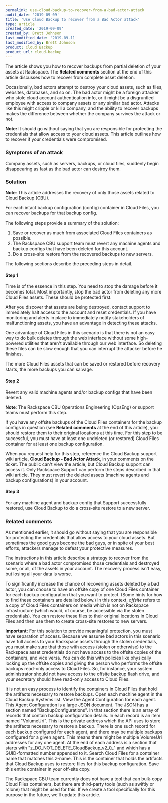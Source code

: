 ```yaml
---
permalink: use-cloud-backup-to-recover-from-a-bad-actor-attack
audit_date: '2019-09-09'
title: 'Use Cloud Backup to recover from a Bad Actor attack'
type: article
created_date: '2019-09-09'
created_by: Brett Johnson
last_modified_date: '2019-09-11'
last_modified_by: Brett Johnson
product: Cloud Backup
product_url: cloud-backup
---
```


The article shows you how to recover backups from partial deletion of
your assets at Rackspace. The **Related comments** section at the end of this
article discusses how to recover from complete asset deletion.

Occasionally, bad actors attempt to destroy your cloud assets, such as files,
websites, databases, and so on. The bad actor might be a foreign attacker who stole
cloud account authentication info, or it might be a disgruntled employee with
access to company assets or any similar bad actor. Attacks like this might
cripple or kill a company, and the ability to recover backups makes
the difference between whether the company survives the attack or not.

**Note:** It should go without saying that you are responsible for protecting
the credentials that allow access to your cloud assets. This article outlines
how to recover if your credentials were compromised.

### Symptoms of an attack

Company assets, such as servers, backups, or cloud files, suddenly begin
disappearing as fast as the bad actor can destroy them.

### Solution

**Note**: This article addresses the recovery of only those assets related to
Cloud Backup (CBU).

For each intact backup configuration (config) container in Cloud Files, you
can recover backups for that backup config.

The following steps provide a summary of the solution:

1. Save or recover as much from associated Cloud Files
   containers as possible.
2. The Rackspace CBU support team must revert any machine agents and backup
   configs that have been deleted for this account.
3. Do a cross-site restore from the recovered backups to new servers.

The following sections describe the preceding steps in detail.

#### Step 1

Time is of the essence in this step. You need to stop the damage before it
becomes total. Most importantly, stop the bad actor from deleting any
more Cloud Files assets. These should be protected first.

After you discover that assets are being destroyed, contact support to
immediately halt access to the account and reset credentials. If you have
monitoring and alerts in place to immediately notify stakeholders of
malfunctioning assets, you have an advantage in detecting these attacks.

One advantage of Cloud Files in this scenario is that there is not an easy way
to do bulk deletes through the web interface without some high-powered
utilities that aren't available through our web interface. So deleting
these files can be slow enough that you can interrupt the attacker before he
finishes.

The more Cloud Files assets that can be saved or restored before recovery starts,
the more backups you can salvage.

#### Step 2

Revert any valid machine agents and/or backup configs that have been deleted.

**Note**: The Rackspace CBU Operations Engineering (OpsEng) or support teams
must perform this step.

If you have any offsite backups of the Cloud Files containers for the backup
configs in question (see **Related comments** at the end of this article), you
should restore them to their original locations at this time. For this step to
be successful, you must have at least one undeleted (or restored) Cloud Files
container for at least one backup configuration.

When you request help for this step, reference the Cloud Backup support wiki article,
**Cloud Backup - Bad Actor Attack**, in your comments on the ticket. The public
can't view the article, but Cloud Backup support can access it. Only Rackspace Support
can perform the steps described in that wiki article. They must revert the
deleted assets (machine agents and backup configurations) in your account.

#### Step 3

For any machine agent and backup config that Support successfully restored, use
Cloud Backup to do a cross-site restore to a new server.

### Related comments

As mentioned earlier, it should go without saying that you are responsible for
protecting the credentials that allow access to your cloud assets. But sometimes
the good guys become the bad guys, or in spite of your best efforts, attackers
manage to defeat your protective measures.

The instructions in this article describe a strategy to recover from the scenario
where a bad actor compromised those credentials and destroyed some, or all, of
the assets in your account. The recovery process isn't easy, but losing all your
data is worse.

To significantly increase the chance of recovering assets deleted by a bad actor, you
can choose to have an offsite copy of one Cloud Files container for each backup
configuration that you want to protect. (Some hints for how to find these
containers are detailed below.) In this context, *offsite* refers to a
copy of Cloud Files containers on media which is not on Rackspace infrastructure
(which would, of course, be accessible via the stolen credentials). You can
restore these files to their original locations in Cloud Files and then use
them to create cross-site restores to new servers.

**Important:** For this solution to provide meaningful protection, you must
have separation of access. Because we assume bad actors in this scenario have
full access to your Rackspace assets through the stolen credentials, you must
make sure that those with access (stolen or otherwise) to the Rackspace asset
credentials do not have access to the offsite copies of the containers, and
vice versa. You can do this with policies like physically locking up the offsite
copies and giving the person who performs the offsite backups read-only access
to Cloud Files. So, for instance, your system administrator should not have
access to the offsite backup flash drive, and your secretary should have
read-only access to Cloud Files.

It is not an easy process to identify the containers in Cloud Files that hold
the artifacts necessary to restore backups. Open each machine agent in the
Cloud Backup Systems list. View the Agent Configuration for each agent. This
Agent Configuration is a large JSON document. The JSON has a section named
"BackupConfigurations". In that section there is an array of records that contain
backup configuration details. In each record is an item named "VolumeUri". This is
the private address which the API uses to store the artifacts necessary to restore
a backup. There is one such record for each backup configured for each agent,
and there may be multiple backups configured for a given agent. This means there
might be multiple VolumeUri addresses for any one agent. At the end of each address
is a section that starts with "z_DO_NOT_DELETE_CloudBackup_v2_0_" and which has a
GUID-formatted number appended to it. Search Cloud Files for a container name that
matches this z-name. This is the container that holds the artifacts that Cloud
Backup uses to restore files for this backup configuration. Save this entire
container in your off-site copy.

The Rackspace CBU team currently does not have a tool that can bulk-copy Cloud
Files containers, but there are third-party tools (such as swiftly or rclone)
that might be used for this. If we create a tool specifically for this purpose
in the future, we'll update this article.
